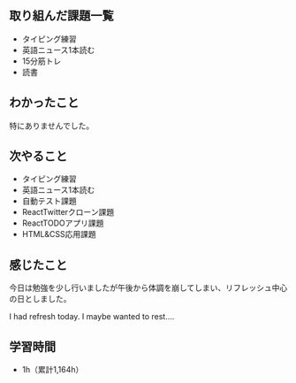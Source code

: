 ## 取り組んだ課題一覧
- タイピング練習
- 英語ニュース1本読む
- 15分筋トレ
- 読書
## わかったこと
特にありませんでした。
## 次やること
- タイピング練習
- 英語ニュース1本読む
- 自動テスト課題
- ReactTwitterクローン課題
- ReactTODOアプリ課題
- HTML&CSS応用課題
## 感じたこと
今日は勉強を少し行いましたが午後から体調を崩してしまい、リフレッシュ中心の日としました。

I had refresh today. I maybe wanted to rest….

## 学習時間
- 1h（累計1,164h）
